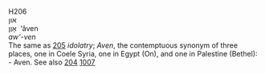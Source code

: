 <body>
  <p>H206<br>  און  <br> אָוֶן  ‎  ‘âven  <br><i>aw‘-ven </i><br>The same as <a href="h0205.htm">205</a>  <i>idolatry</i>; <i>Aven</i>, the contemptuous synonym of three places, one in Coele Syria, one in Egypt (On), and one in Palestine (Bethel): - Aven. See also <a href="h0204.htm">204</a>  <a href="h1007.htm">1007</a> <br></p>
 </body>